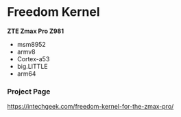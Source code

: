 # Freedom Kernel
**ZTE Zmax Pro Z981**
- msm8952
- armv8
- Cortex-a53
- big.LITTLE
- arm64
### Project Page
https://intechgeek.com/freedom-kernel-for-the-zmax-pro/
